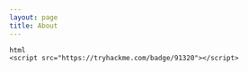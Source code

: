 ```yaml
---
layout: page
title: About
---
```

    html
    <script src="https://tryhackme.com/badge/91320"></script>
